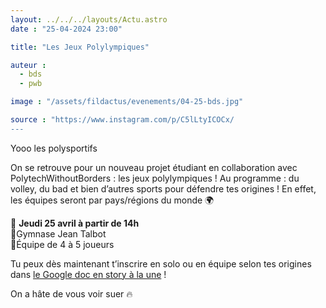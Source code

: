 ```yaml
---
layout: ../../../layouts/Actu.astro
date : "25-04-2024 23:00"

title: "Les Jeux Polylympiques"

auteur :
  - bds
  - pwb

image : "/assets/fildactus/evenements/04-25-bds.jpg"

source : "https://www.instagram.com/p/C5lLtyICOCx/
---
```


Yooo les polysportifs

On se retrouve pour un nouveau projet étudiant en collaboration avec PolytechWithoutBorders : les jeux polylympiques ! Au programme : du volley, du bad et bien d’autres sports pour défendre tes origines ! En effet, les équipes seront par pays/régions du monde 🌍

📆 __Jeudi 25 avril à partir de 14h__  
📍Gymnase Jean Talbot  
👫Équipe de 4 à 5 joueurs

Tu peux dès maintenant t’inscrire en solo ou en équipe selon tes origines dans [le Google doc en story à la une](https://docs.google.com/forms/d/e/1FAIpQLSfewXL0Xr85QKBYUP5wIhDp3puRT8xS4sZ93GnPp26-yrTP5g/viewform) !

On a hâte de vous voir suer 🔥
